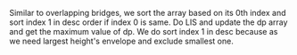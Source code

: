 Similar to overlapping bridges, we sort the array based on its 0th index and sort index 1 in desc order if index 0 is same. Do LIS and update the dp array and get the maximum value of dp. We do sort index 1 in desc because as we need largest height's envelope and exclude smallest one.